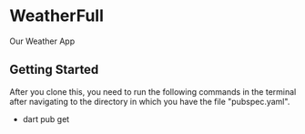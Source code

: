 # WeatherFull

Our Weather App

## Getting Started

After you clone this, you need to run the following commands in the terminal after navigating to the directory in which you have the file "pubspec.yaml".

 - dart pub get
